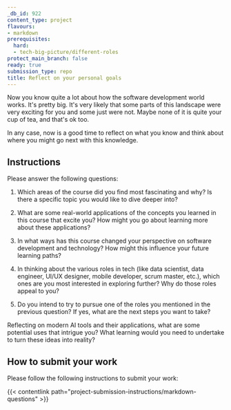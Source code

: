 ```yaml
---
_db_id: 922
content_type: project
flavours:
- markdown
prerequisites:
  hard:
  - tech-big-picture/different-roles
protect_main_branch: false
ready: true
submission_type: repo
title: Reflect on your personal goals
---
```


Now you know quite a lot about how the software development world works. It's pretty big. It's very likely that some parts of this landscape were very exciting for you and some just were not. Maybe none of it is quite your cup of tea, and that's ok too.

In any case, now is a good time to reflect on what you know and think about where you might go next with this knowledge.

## Instructions 

Please answer the following questions:

1. Which areas of the course did you find most fascinating and why? Is there a specific topic you would like to dive deeper into?

2. What are some real-world applications of the concepts you learned in this course that excite you? How might you go about learning more about these applications?

3. In what ways has this course changed your perspective on software development and technology? How might this influence your future learning paths?

4. In thinking about the various roles in tech (like data scientist, data engineer, UI/UX designer, mobile developer, scrum master, etc.), which ones are you most interested in exploring further? Why do those roles appeal to you?

5. Do you intend to try to pursue one of the roles you mentioned in the previous question? If yes, what are the next steps you want to take?

Reflecting on modern AI tools and their applications, what are some potential uses that intrigue you? What learning would you need to undertake to turn these ideas into reality?

## How to submit your work

Please follow the following instructions to submit your work:

{{< contentlink path="project-submission-instructions/markdown-questions" >}}
